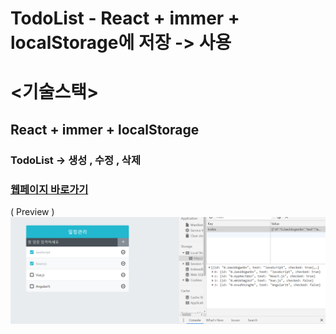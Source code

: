 # TodoList - React + immer + localStorage에 저장 -> 사용

# <기술스택>
## React + immer + localStorage

### TodoList -> 생성 , 수정 , 삭제

### [웹페이지 바로가기](https://wondonghwi.github.io/React_TodoList_immer_localStorage/.)

( Preview ) <br/>
![](localStorage_version.PNG)

